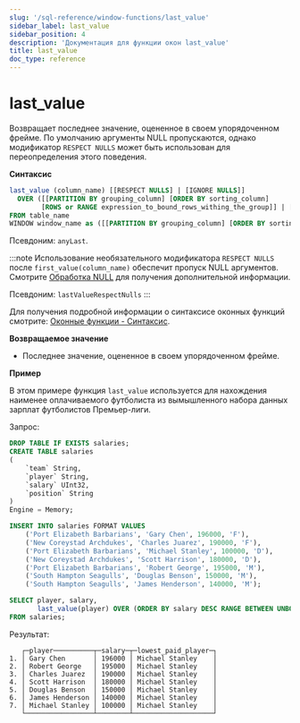 ```yaml
---
slug: '/sql-reference/window-functions/last_value'
sidebar_label: last_value
sidebar_position: 4
description: 'Документация для функции окон last_value'
title: last_value
doc_type: reference
---
```

# last_value

Возвращает последнее значение, оцененное в своем упорядоченном фрейме. По умолчанию аргументы NULL пропускаются, однако модификатор `RESPECT NULLS` может быть использован для переопределения этого поведения.

**Синтаксис**

```sql
last_value (column_name) [[RESPECT NULLS] | [IGNORE NULLS]]
  OVER ([[PARTITION BY grouping_column] [ORDER BY sorting_column] 
        [ROWS or RANGE expression_to_bound_rows_withing_the_group]] | [window_name])
FROM table_name
WINDOW window_name as ([[PARTITION BY grouping_column] [ORDER BY sorting_column])
```

Псевдоним: `anyLast`.

:::note
Использование необязательного модификатора `RESPECT NULLS` после `first_value(column_name)` обеспечит пропуск NULL аргументов.
Смотрите [Обработка NULL](../aggregate-functions/index.md/#null-processing) для получения дополнительной информации.

Псевдоним: `lastValueRespectNulls`
:::

Для получения подробной информации о синтаксисе оконных функций смотрите: [Оконные функции - Синтаксис](./index.md/#syntax).

**Возвращаемое значение**

- Последнее значение, оцененное в своем упорядоченном фрейме.

**Пример**

В этом примере функция `last_value` используется для нахождения наименее оплачиваемого футболиста из вымышленного набора данных зарплат футболистов Премьер-лиги.

Запрос:

```sql
DROP TABLE IF EXISTS salaries;
CREATE TABLE salaries
(
    `team` String,
    `player` String,
    `salary` UInt32,
    `position` String
)
Engine = Memory;

INSERT INTO salaries FORMAT VALUES
    ('Port Elizabeth Barbarians', 'Gary Chen', 196000, 'F'),
    ('New Coreystad Archdukes', 'Charles Juarez', 190000, 'F'),
    ('Port Elizabeth Barbarians', 'Michael Stanley', 100000, 'D'),
    ('New Coreystad Archdukes', 'Scott Harrison', 180000, 'D'),
    ('Port Elizabeth Barbarians', 'Robert George', 195000, 'M'),
    ('South Hampton Seagulls', 'Douglas Benson', 150000, 'M'),
    ('South Hampton Seagulls', 'James Henderson', 140000, 'M');
```

```sql
SELECT player, salary,
       last_value(player) OVER (ORDER BY salary DESC RANGE BETWEEN UNBOUNDED PRECEDING AND UNBOUNDED FOLLOWING) AS lowest_paid_player
FROM salaries;
```

Результат:

```response
   ┌─player──────────┬─salary─┬─lowest_paid_player─┐
1. │ Gary Chen       │ 196000 │ Michael Stanley    │
2. │ Robert George   │ 195000 │ Michael Stanley    │
3. │ Charles Juarez  │ 190000 │ Michael Stanley    │
4. │ Scott Harrison  │ 180000 │ Michael Stanley    │
5. │ Douglas Benson  │ 150000 │ Michael Stanley    │
6. │ James Henderson │ 140000 │ Michael Stanley    │
7. │ Michael Stanley │ 100000 │ Michael Stanley    │
   └─────────────────┴────────┴────────────────────┘
```